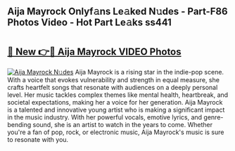 ## Aija Mayrock Onlyf𝚊ns Le𝚊ked N𝚞des - Part-F86 Photos Video - Hot Part Le𝚊ks ss441

# <h2><a href="http://ab32719.deff.icu/?id=Aija+Mayrock">🔗 New 👉🔴 Aija Mayrock VIDEO Photos</a></h2>

[![Aija Mayrock N𝚞des](https://i.imgur.com/rIISA9y.gif)](http://ab32719.deff.icu/?id=Aija+Mayrock)
Aija Mayrock is a rising star in the indie-pop scene. With a voice that evokes vulnerability and strength in equal measure, she crafts heartfelt songs that resonate with audiences on a deeply personal level. Her music tackles complex themes like mental health, heartbreak, and societal expectations, making her a voice for her generation. Aija Mayrock is a talented and innovative young artist who is making a significant impact in the music industry. With her powerful vocals, emotive lyrics, and genre-bending sound, she is an artist to watch in the years to come. Whether you're a fan of pop, rock, or electronic music, Aija Mayrock's music is sure to resonate with you.
